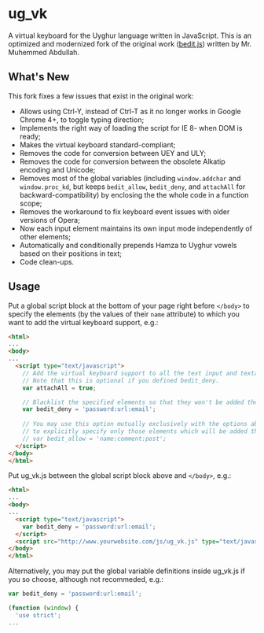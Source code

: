 ug_vk
======

A virtual keyboard for the Uyghur language written in JavaScript. This is an optimized and modernized fork of the original work ([bedit.js](http://www.yulghun.com/news/vkb.html)) written by Mr. Muhemmed Abdullah.

## What's New 

This fork fixes a few issues that exist in the original work:

* Allows using Ctrl-Y, instead of Ctrl-T as it no longer works in Google Chrome 4+, to toggle typing direction;
* Implements the right way of loading the script for IE 8- when DOM is ready;
* Makes the virtual keyboard standard-compliant; 
* Removes the code for conversion between UEY and ULY;
* Removes the code for conversion between the obsolete Alkatip encoding and Unicode;
* Removes most of the global variables (including `window.addchar` and `window.proc_kd`, but keeps `bedit_allow`, `bedit_deny`, and `attachAll` for backward-compatibility) by enclosing the the whole code in a function scope;
* Removes the workaround to fix keyboard event issues with older versions of Opera;
* Now each input element maintains its own input mode independently of other elements;
* Automatically and conditionally prepends Hamza to Uyghur vowels based on their positions in text;
* Code clean-ups.

## Usage

Put a global script block at the bottom of your page right before `</body>` to specify the elements (by the values of their `name` attribute) to which you want to add the virtual keyboard support, e.g.:
```HTML
<html>
...
<body>
...
  <script type="text/javascript">
    // Add the virtual keyboard support to all the text input and textarea elements.
    // Note that this is optional if you defined bedit_deny.
    var attachAll = true;

    // Blacklist the specified elements so that they won't be added the virtual keyboard support.
    var bedit_deny = 'password:url:email';
   
    // You may use this option mutually exclusively with the options above
    // to explicitly specify only those elements which will be added the virtual keyboard support.
    // var bedit_allow = 'name:comment:post'; 
  </script>
</body>
</html>
```

Put ug_vk.js between the global script block above and `</body>`, e.g.:
```HTML
<html>
...
<body>
...
  <script type="text/javascript">
    var bedit_deny = 'password:url:email';
  </script>
  <script src="http://www.yourwebsite.com/js/ug_vk.js" type="text/javascript"></script>
</body>
</html>
```

Alternatively, you may put the global variable definitions inside ug_vk.js if you so choose, although not recommeded, e.g.:
```JavaScript
var bedit_deny = 'password:url:email';

(function (window) {
  'use strict';
...
```

